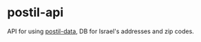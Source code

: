 # postil-api

API for using [postil-data](https://github.com/postil/data), DB for Israel's
addresses and zip codes.
